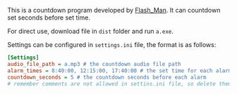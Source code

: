 This is a countdown program developed by [Flash_Man](https://flashman.top). It can countdown set seconds before set time.

For direct use, download file in `dist` folder and run `a.exe`.

Settings can be configured in `settings.ini` file, the format is as follows:

```ini
[Settings]
audio_file_path = a.mp3 # the countdown audio file path
alarm_times = 8:40:00, 12:15:00, 17:40:00 # the set time for each alarm
countdown_seconds = 5 # the countdown seconds before each alarm
# remember comments are not allowed in settins.ini file, so delete them
```
